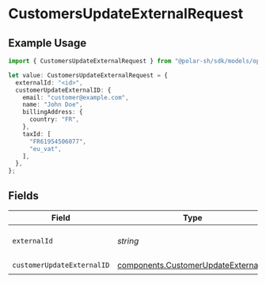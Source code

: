 # CustomersUpdateExternalRequest

## Example Usage

```typescript
import { CustomersUpdateExternalRequest } from "@polar-sh/sdk/models/operations/customersupdateexternal.js";

let value: CustomersUpdateExternalRequest = {
  externalId: "<id>",
  customerUpdateExternalID: {
    email: "customer@example.com",
    name: "John Doe",
    billingAddress: {
      country: "FR",
    },
    taxId: [
      "FR61954506077",
      "eu_vat",
    ],
  },
};
```

## Fields

| Field                                                                                      | Type                                                                                       | Required                                                                                   | Description                                                                                |
| ------------------------------------------------------------------------------------------ | ------------------------------------------------------------------------------------------ | ------------------------------------------------------------------------------------------ | ------------------------------------------------------------------------------------------ |
| `externalId`                                                                               | *string*                                                                                   | :heavy_check_mark:                                                                         | The customer external ID.                                                                  |
| `customerUpdateExternalID`                                                                 | [components.CustomerUpdateExternalID](../../models/components/customerupdateexternalid.md) | :heavy_check_mark:                                                                         | N/A                                                                                        |